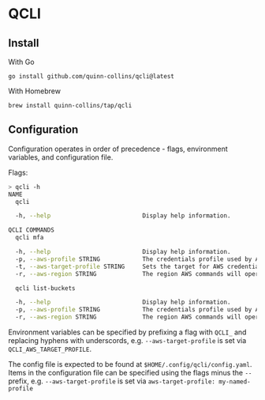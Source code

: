 # QCLI

## Install

With Go
```
go install github.com/quinn-collins/qcli@latest
```

With Homebrew
```
brew install quinn-collins/tap/qcli
```

## Configuration

Configuration operates in order of precedence - flags, environment variables, and configuration file.

Flags:

```bash
> qcli -h
NAME
  qcli

  -h, --help                          Display help information.

QCLI COMMANDS
  qcli mfa

  -h, --help                          Display help information.
  -p, --aws-profile STRING            The credentials profile used by AWS. (default: default)
  -t, --aws-target-profile STRING     Sets the target for AWS credentials MFA. (default: default)
  -r, --aws-region STRING             The region AWS commands will operate within. (default: us-east-1)

  qcli list-buckets

  -h, --help                          Display help information.
  -p, --aws-profile STRING            The credentials profile used by AWS. (default: default)
  -r, --aws-region STRING             The region AWS commands will operate within. (default: us-east-1)
```

Environment variables can be specified by prefixing a flag with `QCLI_` and replacing hyphens with underscords, e.g. `--aws-target-profile` is set via `QCLI_AWS_TARGET_PROFILE`.

The config file is expected to be found at `$HOME/.config/qcli/config.yaml`. Items in the configuration file can be specified using the flags minus the `--` prefix, e.g. `--aws-target-profile` is set via `aws-target-profile: my-named-profile`
